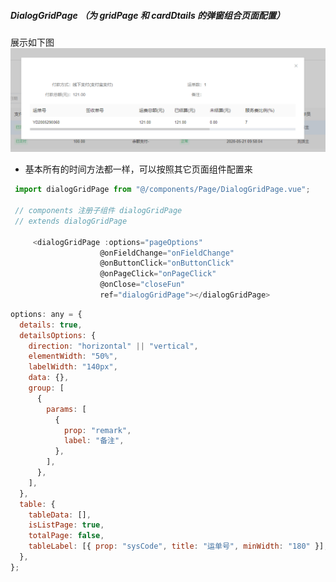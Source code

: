 ##### DialogGridPage （为 gridPage 和 cardDtails 的弹窗组合页面配置）

展示如下图
![gridPage](../image/dialogGridPageImage.png)


* 基本所有的时间方法都一样，可以按照其它页面组件配置来
```javascript
 import dialogGridPage from "@/components/Page/DialogGridPage.vue";

 // components 注册子组件 dialogGridPage
 // extends dialogGridPage

     <dialogGridPage :options="pageOptions"
                    @onFieldChange="onFieldChange"
                    @onButtonClick="onButtonClick"
                    @onPageClick="onPageClick"
                    @onClose="closeFun"
                    ref="dialogGridPage"></dialogGridPage>
```

```javascript
options: any = {
  details: true,
  detailsOptions: {
    direction: "horizontal" || "vertical",
    elementWidth: "50%",
    labelWidth: "140px",
    data: {},
    group: [
      {
        params: [
          {
            prop: "remark",
            label: "备注",
          },
        ],
      },
    ],
  },
  table: {
    tableData: [],
    isListPage: true,
    totalPage: false,
    tableLabel: [{ prop: "sysCode", title: "运单号", minWidth: "180" }],
  },
};
```
